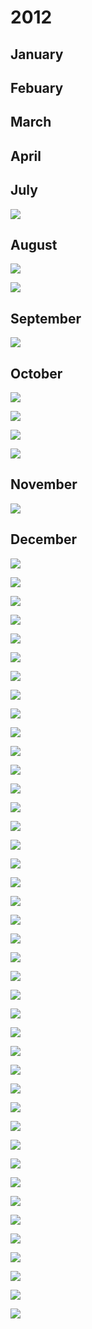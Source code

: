 # 2012


## January

## Febuary

## March

## April

## July

![](images/2012JUL19.png)

## August

![](images/2012AUG1.png)

![](images/2012AUG28.png)

## September

![](images/2012SEP26.png)

## October

![](images/2012OCT10.png)

![](images/2012OCT11.png)

![](images/2012Oct14.png)

![](images/2012OCT15.png)

## November

![](images/2012NOV6.png)

## December


![](images/)

![](images/)

![](images/)

![](images/)

![](images/)

![](images/)

![](images/)

![](images/)

![](images/)

![](images/)

![](images/)

![](images/)

![](images/)

![](images/)

![](images/)

![](images/)

![](images/)

![](images/)

![](images/)

![](images/)

![](images/)

![](images/)

![](images/)

![](images/)

![](images/)

![](images/)

![](images/)

![](images/)

![](images/)

![](images/)

![](images/)

![](images/)

![](images/)

![](images/)

![](images/)

![](images/)

![](images/)

![](images/)

![](images/)

![](images/)

![](images/)

